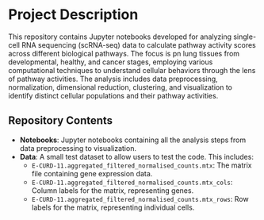 # Project Description

This repository contains Jupyter notebooks developed for analyzing single-cell RNA sequencing (scRNA-seq) data to calculate pathway activity scores across different biological pathways. The focus is pn lung tissues from developmental, healthy, and cancer stages, employing various computational techniques to understand cellular behaviors through the lens of pathway activities. The analysis includes data preprocessing, normalization, dimensional reduction, clustering, and visualization to identify distinct cellular populations and their pathway activities.

## Repository Contents

- **Notebooks**: Jupyter notebooks containing all the analysis steps from data preprocessing to visualization.
- **Data**: A small test dataset to allow users to test the code. This includes:
  - `E-CURD-11.aggregated_filtered_normalised_counts.mtx`: The matrix file containing gene expression data.
  - `E-CURD-11.aggregated_filtered_normalised_counts.mtx_cols`: Column labels for the matrix, representing genes.
  - `E-CURD-11.aggregated_filtered_normalised_counts.mtx_rows`: Row labels for the matrix, representing individual cells.
  
